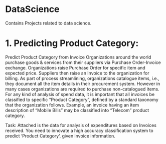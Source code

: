 # DataScience
Contains Projects related to data science.
# 1. Predicting Product Category:
  Predict Product Category from Invoice
  Organizations around the world purchase goods & services from their suppliers via Purchase Order-Invoice exchange. Organizations    raise Purchase Order for specific item and expected price. Suppliers then raise an Invoice to the organization for billing. As part of process streamlining, organizations catalogue items, i.e., they document all the item details in their procurement system. However in many cases organizations are required to purchase non-catalogued items.
  For any kind of analysis of spend data, it is important that all invoices be classified to specific “Product Category”, defined by a standard taxonomy that the organization follows.
Example, an invoice having an item description of “Mobile Bills” may be classified into “Telecom” product category.

Task: Attached is the data for analysis of expenditures based on Invoices received. You need to innovate a high accuracy classification system to predict ‘Product Category’, given invoice information.
